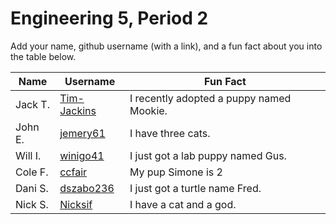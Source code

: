 # Engineering 5, Period 2

Add your name, github username (with a link), and a fun fact about you into the table below.

Name | Username | Fun Fact
--- | --- | ---
Jack T. | [Tim-Jackins](https://github.com/Tim-Jackins) | I recently adopted a puppy named Mookie.
John E. | [jemery61](https://github.com/jemery61) | I have three cats.
Will I. | [winigo41](https://github.com/winigo41) | I just got a lab puppy named Gus.
Cole F. | [ccfair](https://github.com/ccfair) | My pup Simone is 2
Dani S. | [dszabo236](https://github.com/dszabo236) | I just got a turtle name Fred.
Nick S. | [Nicksif](https://github.com/Nicksif) | I have a cat and a god.
